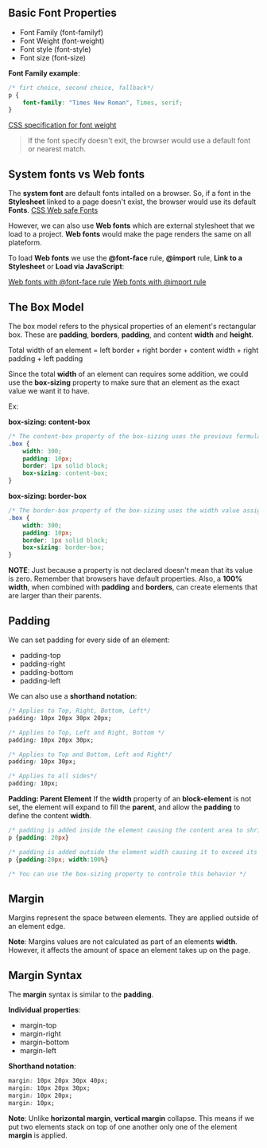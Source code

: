 Basic Font Properties
---------------------

+ Font Family (font-familyf)
+ Font Weight (font-weight)
+ Font style  (font-style)
+ Font size   (font-size)

**Font Family example**:
```css
/* firt choice, second choice, fallback*/
p {
    font-family: "Times New Roman", Times, serif;
}
```
[CSS specification for font weight](https://goo.gl/MBv3y1)
> If the font specify doesn't exit, the browser would use a default font or nearest match.


System fonts vs Web fonts
-----------------------
The **system font** are default fonts intalled on a browser. So, if a font in the **Stylesheet** linked to a page doesn't exist, the browser would use its default **Fonts**.
[CSS Web safe Fonts](https://www.w3schools.com/cssref/css_websafe_fonts.asp)

However, we can also use **Web fonts** which are external stylesheet that we load to a project. **Web fonts** would make the page renders the same on all plateform.

To load **Web fonts** we use the **@font-face** rule, **@import** rule, **Link to a Stylesheet** or **Load via JavaScript**:

[Web fonts with @font-face rule](https://css-tricks.com/snippets/css/using-font-face)
[Web fonts with @import rule](https://goo.gl/35LphC)


The Box Model
-------------
The box model refers to the physical properties of an element's rectangular box. These are **padding**, **borders**, **padding**, and content **width** and **height**.

Total width of an element = left border + right border + content width + right padding + left padding

Since the total **width** of an element can requires some addition, we could use the **box-sizing** property to make sure that an element as the exact value we want it to have.

Ex: 

**box-sizing: content-box**
```css
/* The content-box property of the box-sizing uses the previous formula to calculate the to total width */
.box {
    width: 300;
    padding: 10px;
    border: 1px solid block;
    box-sizing: content-box;
}
```
**box-sizing: border-box**
```css
/* The border-box property of the box-sizing uses the width value assign the total width*/
.box {
    width: 300;
    padding: 10px;
    border: 1px solid block;
    box-sizing: border-box;
}
```
**NOTE**: Just because a property is not declared doesn't mean that its value is zero. Remember that browsers have default properties.
Also, a **100% width**, when combined with **padding** and **borders**, can create elements that are larger than their parents. 


Padding
-------
We can set padding for every side of an element:
+ padding-top
+ padding-right
+ padding-bottom
+ padding-left

We can also use a **shorthand notation**:
```css
/* Applies to Top, Right, Bottom, Left*/
padding: 10px 20px 30px 20px; 

/* Applies to Top, Left and Right, Bottom */
padding: 10px 20px 30px;

/* Applies to Top and Bottom, Left and Right*/
padding: 10px 30px;

/* Applies to all sides*/
padding: 10px;
```
**Padding: Parent Element**
If the **width** property of an **block-element** is not set, the element will expand to fill the **parent**, and allow the **padding** to define the content **width**.
```css
/* padding is added inside the element causing the content area to shrink */
p {padding: 20px} 

/* padding is added outside the element width causing it to exceed its parent element size*/
p {padding:20px; width:100%}

/* You can use the box-sizing property to controle this behavior */
```

Margin
------
Margins represent the space between elements. They are applied outside of an element edge.

**Note**: Margins values are not calculated as part of an elements **width**. However, it affects the amount of space an element takes up on the page.


Margin Syntax
-------------
The **margin** syntax is similar to the **padding**.

**Individual properties**:
+ margin-top
+ margin-right
+ margin-bottom
+ margin-left

**Shorthand notation**:
```css
margin: 10px 20px 30px 40px;
margin: 10px 20px 30px;
margin: 10px 20px;
margin: 10px;
```

**Note**: Unlike **horizontal margin**, **vertical margin** collapse. This means if we put two elements stack on top of one another only one of the element **margin** is applied.







